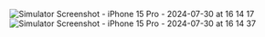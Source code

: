 ![Simulator Screenshot - iPhone 15 Pro - 2024-07-30 at 16 14 17](https://github.com/user-attachments/assets/bf0f0cc8-7508-477d-8c34-14acefb43662)
![Simulator Screenshot - iPhone 15 Pro - 2024-07-30 at 16 14 37](https://github.com/user-attachments/assets/1c42dde4-ccaf-44a1-831c-7a548da107e0)
